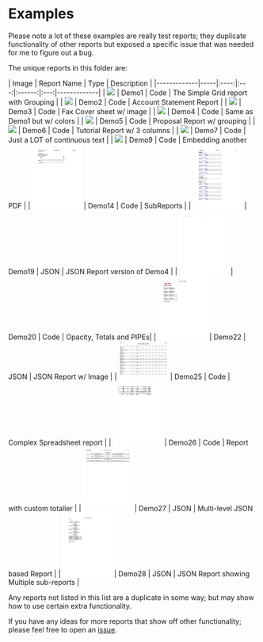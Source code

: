 # Examples
Please note a lot of these examples are really test reports; they duplicate functionality of other reports but exposed a specific issue that was needed for me to figure out a bug.

The unique reports in this folder are:

| Image | Report Name | Type | Description |
|-------------|-----|:----:|:---:|:------:|:---:|-------------|
| <img src="./Originals/demo1-1.png" width="100px"/> | Demo1 | Code | The Simple Grid report with Grouping |
| <img src="./Originals/demo2-1.png" width="100px"/> | Demo2 | Code | Account Statement Report |
| <img src="./Originals/demo3-1.png" width="100px"/> | Demo3 | Code | Fax Cover sheet w/ image |
| <img src="./Originals/demo4-1.png" width="100px"/> | Demo4 | Code | Same as Demo1 but w/ colors |
| <img src="./Originals/demo5-1.png" width="100px"/> | Demo5 | Code | Proposal Report w/ grouping |
| <img src="./Originals/demo6-1.png" width="100px"/> | Demo6 | Code | Tutorial Report w/ 3 columns |
| <img src="./Originals/demo7-1.png" width="100px"/> | Demo7 | Code | Just a LOT of continuous text |
| <img src="./Originals/demo9-1.png" width="100px"/> | Demo9 | Code | Embedding another PDF |
| <img src="./Originals/demo14-1.png" width="100px"/> | Demo14 | Code | SubReports |
| <img src="./Originals/demo19-1.png" width="100px"/> | Demo19 | JSON | JSON Report version of Demo4 |
| <img src="./Originals/demo20-1.png" width="100px"/> | Demo20 | Code | Opacity, Totals and PIPEs|
| <img src="./Originals/demo22-1.png" width="100px"/> | Demo22 | JSON | JSON Report w/ Image |
| <img src="./Originals/demo25-1.png" width="100px"/> | Demo25 | Code | Complex Spreadsheet report |
| <img src="./Originals/demo26-1.png" width="100px"/> | Demo26 | Code | Report with custom totaller |
| <img src="./Originals/demo27-1.png" width="100px"/> | Demo27 | JSON | Multi-level JSON based Report |
| <img src="./Originals/demo28-1.png" width="100px"/> | Demo28 | JSON | JSON Report showing Multiple sub-reports |

Any reports not listed in this list are a duplicate in some way; but may show how to use certain extra functionality.

If you have any ideas for more reports that show off other functionality; please feel free to open an [issue](https://github.com/NathanaelA/fluentreports/issues).
